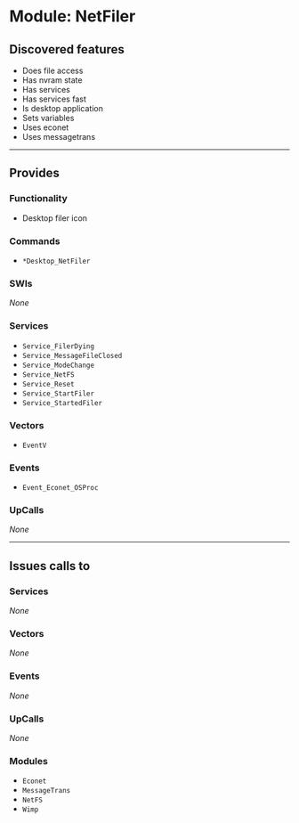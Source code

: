 # Module: NetFiler

## Discovered features


* Does file access
* Has nvram state
* Has services
* Has services fast
* Is desktop application
* Sets variables
* Uses econet
* Uses messagetrans

---

## Provides

### Functionality


* Desktop filer icon

### Commands


* `*Desktop_NetFiler`


### SWIs


*None*


### Services


* `Service_FilerDying`
* `Service_MessageFileClosed`
* `Service_ModeChange`
* `Service_NetFS`
* `Service_Reset`
* `Service_StartFiler`
* `Service_StartedFiler`


### Vectors


* `EventV`


### Events


* `Event_Econet_OSProc`


### UpCalls


*None*


---

## Issues calls to

### Services


*None*


### Vectors


*None*


### Events


*None*


### UpCalls


*None*


### Modules


* `Econet`
* `MessageTrans`
* `NetFS`
* `Wimp`


